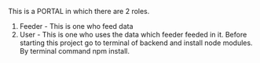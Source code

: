 This is a PORTAL in which there are 2 roles.
1) Feeder - This is one who feed data
2) User - This is one who uses the data which feeder feeded in it.
   Before starting this project go to terminal of backend and install node modules.
   By terminal command npm install.
